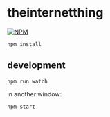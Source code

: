 # theinternetthing
[![NPM](https://nodei.co/npm/theinternetthing.png)](https://nodei.co/npm/theinternetthing/)

```
npm install
```

## development

```
npm run watch
```

in another window:

```
npm start
```
